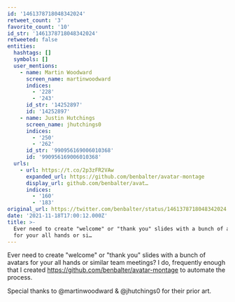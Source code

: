 ```yaml
---
id: '1461378718048342024'
retweet_count: '3'
favorite_count: '10'
id_str: '1461378718048342024'
retweeted: false
entities:
  hashtags: []
  symbols: []
  user_mentions:
    - name: Martin Woodward
      screen_name: martinwoodward
      indices:
        - '228'
        - '243'
      id_str: '14252897'
      id: '14252897'
    - name: Justin Hutchings
      screen_name: jhutchings0
      indices:
        - '250'
        - '262'
      id_str: '990956169006010368'
      id: '990956169006010368'
  urls:
    - url: https://t.co/2p3zFR2VAw
      expanded_url: https://github.com/benbalter/avatar-montage
      display_url: github.com/benbalter/avat…
      indices:
        - '160'
        - '183'
original_url: https://twitter.com/benbalter/status/1461378718048342024
date: '2021-11-18T17:00:12.000Z'
title: >-
  Ever need to create "welcome" or "thank you" slides with a bunch of avatars
  for your all hands or si…
---
```


Ever need to create "welcome" or "thank you" slides with a bunch of avatars for your all hands or similar team meetings? I do, frequently enough that I created https://github.com/benbalter/avatar-montage to automate the process.

Special thanks to @martinwoodward &amp; @jhutchings0 for their prior art.